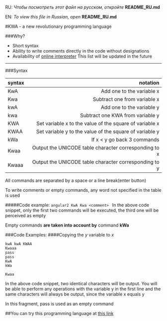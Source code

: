 RU: _Чтобы посмотреть этот файл на русском, откройте_ __README_RU.md__

EN: _To view this file in Russian, open_ __README_RU.md__

#KWA - a new revolutionary programming language

###Why?

* Short syntax
* Ability to write comments directly in the code without designations
* Availability of [online interpreter](https://kwa-online.herokuapp.com ) <tr>
This list will be updated in the future

___


###Syntax

syntax | notation
:---------|-----------:
KwA |Add one to the variable x
Kwa |Subtract one from variable x
kwA |Add one to the variable y
kwa |Subtract one KWA from variable y
KWA|Set variable x to the value of the square of variable x
KWAA |Set variable y to the value of the square of variable y
kWa |If x < y go back 3 commands
Kwaa |Output the UNICODE table character corresponding to x
Kwaaa |Output the UNICODE table character corresponding to y

All commands are separated by a space or a line break(enter button)

To write comments or empty commands, any word not specified in the table is used

#####Code example:
``angular2
KwA Kwa <comment>
``
In the above code snippet, only the first two commands will be executed, the third one will be perceived as empty

Empty commands __are taken into account by__ command __kWa__

###Code Examples:
####Copying the _y_ variable to _x_
```angular2
kwA kwA KWAA
Kwaaa
pass
pass
KwA
kWa

Kwaa
```
In the above code snippet, two identical characters will be output. You will be able to perform any operations with the variable y in the first line and the same characters will always be output, since the variable x equals y

In this fragment, pass is used as an empty command

##You can try this programming language at [this link](https://kwa-online.herokuapp.com )